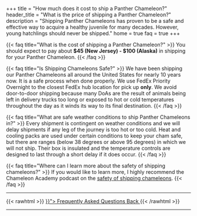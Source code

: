 +++
title = "How much does it cost to ship a Panther Chameleon?"
header_title = "What is the price of shipping a Panther Chameleon?"
description = "Shipping Panther Chameleons has proven to be a safe and effective way to acquire a healthy juvenile for many decades. However, young hatchlings should never be shipped."
home = true
faq = true
+++

{{< faq title="What is the cost of shipping a Panther Chameleon?" >}}
You should expect to pay about **$45 (New Jersey) - $100 (Alaska)** in shipping for your Panther Chameleon.
{{< /faq >}}

{{< faq title="Is Shipping Chameleons Safe?" >}}
We have been shipping our Panther Chameleons all around the United States for nearly 10 years now. It is a safe process when done properly.  We use FedEx Priority Overnight to the closest FedEx hub location for pick up **only**. We avoid door-to-door shipping because many DoAs are the result of animals being left in delivery trucks too long or exposed to hot or cold temperatures throughout the day as it winds its way to its final destination.
{{< /faq >}}

{{< faq title="What are safe weather conditions to ship Panther Chameleons in?" >}}
Every shipment is contingent on weather conditions and we will delay shipments if any leg of the journey is too hot or too cold. Heat and cooling packs are used under certain conditions to keep your cham safe, but there are ranges (below 38 degrees or above 95 degrees) in which we will not ship. Their box is insulated and the temperature controls are designed to last through a short delay if it does occur.
{{< /faq >}}

{{< faq title="Where can I learn more about the safety of shipping chameleons?" >}}
If you would like to learn more, I highly recommend the Chameleon Academy podcast on the [safety of shipping chameleons](https://chameleonacademy.com/is-shipping-chameleons-safe/).
{{< /faq >}}

<hr>
{{< rawhtml >}}
<a class="btn btn-template-main" href="{{< ref "/faq" >}}"> Frequently Asked Questions <i class="fas fa-backward"></i> Back </a>
{{< /rawhtml >}}
<hr>